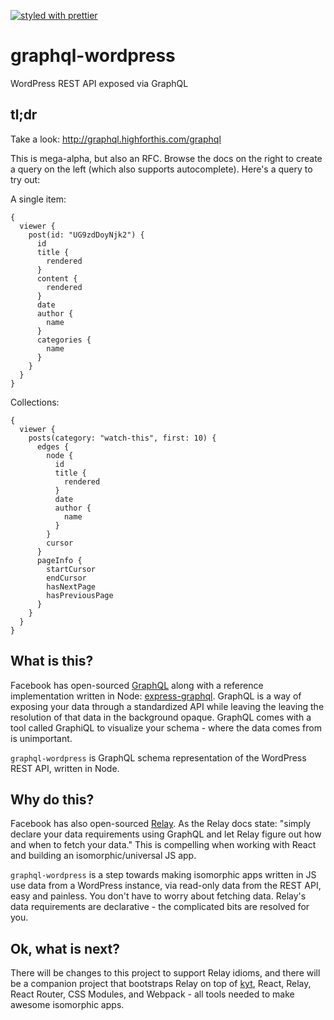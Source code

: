 [![styled with prettier](https://img.shields.io/badge/styled_with-prettier-ff69b4.svg)](https://github.com/prettier/prettier)

# graphql-wordpress
WordPress REST API exposed via GraphQL

## tl;dr

Take a look: http://graphql.highforthis.com/graphql

This is mega-alpha, but also an RFC. Browse the docs on the right to create a query on the left (which also supports autocomplete). Here's a query to try out:

A single item:
```
{
  viewer {
    post(id: "UG9zdDoyNjk2") {
      id
      title {
        rendered
      }
      content {
        rendered
      }
      date
      author {
        name
      }
      categories {
        name
      }
    }
  }
}
```

Collections:
```
{
  viewer {
    posts(category: "watch-this", first: 10) {
      edges {
        node {
          id
          title {
            rendered
          }
          date
          author {
            name
          }
        }
        cursor
      }
      pageInfo {
        startCursor
        endCursor
        hasNextPage
        hasPreviousPage
      }
    }
  }
}

```

## What is this?

Facebook has open-sourced [GraphQL](http://graphql.org/) along with a reference implementation written in Node: [express-graphql](https://github.com/graphql/express-graphql). GraphQL is a way of exposing your data through a standardized API while leaving the leaving the resolution of that data in the background opaque. GraphQL comes with a tool called GraphiQL to visualize your schema - where the data comes from is unimportant.

`graphql-wordpress` is GraphQL schema representation of the WordPress REST API, written in Node.

## Why do this?

Facebook has also open-sourced [Relay](https://facebook.github.io/relay/). As the Relay docs state: "simply declare your data requirements using GraphQL and let Relay figure out how and when to fetch your data." This is compelling when working with React and building an isomorphic/universal JS app.

`graphql-wordpress` is a step towards making isomorphic apps written in JS use data from a WordPress instance, via read-only data from the REST API, easy and painless. You don't have to worry about fetching data. Relay's data requirements are declarative - the complicated bits are resolved for you.

## Ok, what is next?

There will be changes to this project to support Relay idioms, and there will be a companion project that bootstraps Relay on top of [kyt](https://github.com/nytimes/kyt), React, Relay, React Router, CSS Modules, and Webpack - all tools needed to make awesome isomorphic apps.
